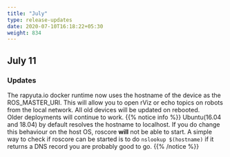 ```yaml
---
title: "July"
type: release-updates
date: 2020-07-10T16:18:22+05:30
weight: 834
---
```


## July 11

### Updates

The rapyuta.io docker runtime now uses the hostname of the device as the ROS_MASTER_URI. This will allow you to open rViz or echo topics on robots from the local network. All old devices will be updated on rebooted.    
 Older deployments will continue to work. 
{{% notice info %}}
Ubuntu(16.04 and 18.04) by default resolves the hostname to localhost. If you do change this behaviour on the host OS, roscore **will** not be able to start. A simple way to check if roscore can be started is to do `nslookup $(hostname)` if it returns a DNS record you are probably good to go. 
{{% /notice %}}